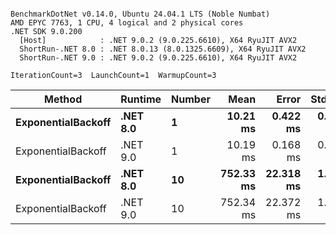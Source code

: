 ```

BenchmarkDotNet v0.14.0, Ubuntu 24.04.1 LTS (Noble Numbat)
AMD EPYC 7763, 1 CPU, 4 logical and 2 physical cores
.NET SDK 9.0.200
  [Host]            : .NET 9.0.2 (9.0.225.6610), X64 RyuJIT AVX2
  ShortRun-.NET 8.0 : .NET 8.0.13 (8.0.1325.6609), X64 RyuJIT AVX2
  ShortRun-.NET 9.0 : .NET 9.0.2 (9.0.225.6610), X64 RyuJIT AVX2

IterationCount=3  LaunchCount=1  WarmupCount=3  

```
| Method             | Runtime  | Number | Mean      | Error     | StdDev   | Min       | Max       | Allocated |
|------------------- |--------- |------- |----------:|----------:|---------:|----------:|----------:|----------:|
| **ExponentialBackoff** | **.NET 8.0** | **1**      |  **10.21 ms** |  **0.422 ms** | **0.023 ms** |  **10.19 ms** |  **10.24 ms** |     **520 B** |
| ExponentialBackoff | .NET 9.0 | 1      |  10.19 ms |  0.168 ms | 0.009 ms |  10.18 ms |  10.20 ms |     520 B |
| **ExponentialBackoff** | **.NET 8.0** | **10**     | **752.33 ms** | **22.318 ms** | **1.223 ms** | **751.60 ms** | **753.74 ms** |    **4120 B** |
| ExponentialBackoff | .NET 9.0 | 10     | 752.34 ms | 22.372 ms | 1.226 ms | 751.57 ms | 753.76 ms |    4120 B |
